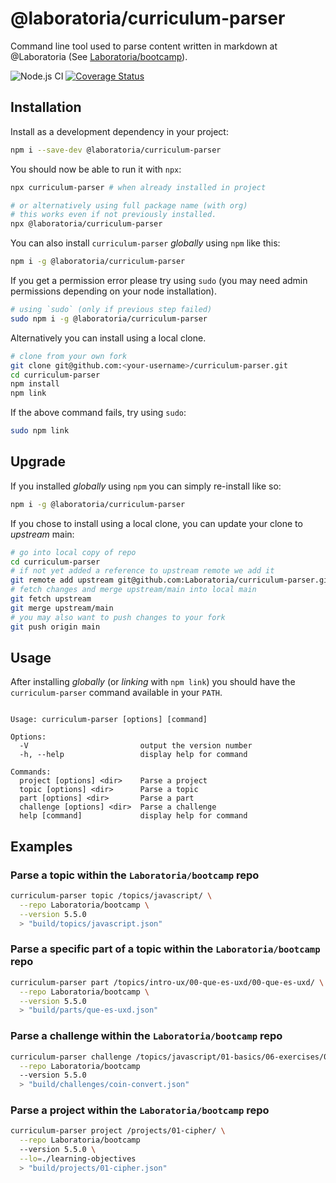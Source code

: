 # @laboratoria/curriculum-parser

Command line tool used to parse content written in markdown at
@Laboratoria (See [Laboratoria/bootcamp](https://github.com/Laboratoria/bootcamp)).

![Node.js CI](https://github.com/Laboratoria/curriculum-parser/workflows/Node.js%20CI/badge.svg)
[![Coverage Status](https://coveralls.io/repos/github/Laboratoria/curriculum-parser/badge.svg?branch=main)](https://coveralls.io/github/Laboratoria/curriculum-parser?branch=main)

## Installation

Install as a development dependency in your project:

```sh
npm i --save-dev @laboratoria/curriculum-parser
```

You should now be able to run it with `npx`:

```sh
npx curriculum-parser # when already installed in project

# or alternatively using full package name (with org)
# this works even if not previously installed.
npx @laboratoria/curriculum-parser
```

You can also install `curriculum-parser` _globally_ using `npm` like this:

```sh
npm i -g @laboratoria/curriculum-parser
```

If you get a permission error please try using `sudo` (you may need admin
permissions depending on your node installation).

```sh
# using `sudo` (only if previous step failed)
sudo npm i -g @laboratoria/curriculum-parser
```

Alternatively you can install using a local clone.

```sh
# clone from your own fork
git clone git@github.com:<your-username>/curriculum-parser.git
cd curriculum-parser
npm install
npm link
```

If the above command fails, try using `sudo`:

```sh
sudo npm link
```

## Upgrade

If you installed _globally_ using `npm` you can simply re-install like so:

```sh
npm i -g @laboratoria/curriculum-parser
```

If you chose to install using a local clone, you can update your clone to
_upstream_ main:

```sh
# go into local copy of repo
cd curriculum-parser
# if not yet added a reference to upstream remote we add it
git remote add upstream git@github.com:Laboratoria/curriculum-parser.git
# fetch changes and merge upstream/main into local main
git fetch upstream
git merge upstream/main
# you may also want to push changes to your fork
git push origin main
```

## Usage

After installing _globally_ (or _linking_ with `npm link`) you should have the
`curriculum-parser` command available in your `PATH`.

```text

Usage: curriculum-parser [options] [command]

Options:
  -V                         output the version number
  -h, --help                 display help for command

Commands:
  project [options] <dir>    Parse a project
  topic [options] <dir>      Parse a topic
  part [options] <dir>       Parse a part
  challenge [options] <dir>  Parse a challenge
  help [command]             display help for command

```

## Examples

### Parse a topic within the `Laboratoria/bootcamp` repo

```sh
curriculum-parser topic /topics/javascript/ \
  --repo Laboratoria/bootcamp \
  --version 5.5.0
  > "build/topics/javascript.json"
```

### Parse a specific part of a topic within the `Laboratoria/bootcamp` repo

```sh
curriculum-parser part /topics/intro-ux/00-que-es-uxd/00-que-es-uxd/ \
  --repo Laboratoria/bootcamp \
  --version 5.5.0
  > "build/parts/que-es-uxd.json"
```

### Parse a challenge within the `Laboratoria/bootcamp` repo

```sh
curriculum-parser challenge /topics/javascript/01-basics/06-exercises/01-coin-convert/ \
  --repo Laboratoria/bootcamp
  --version 5.5.0
  > "build/challenges/coin-convert.json"
```

### Parse a project within the `Laboratoria/bootcamp` repo

```sh
curriculum-parser project /projects/01-cipher/ \
  --repo Laboratoria/bootcamp
  --version 5.5.0 \
  --lo=./learning-objectives
  > "build/projects/01-cipher.json"
```
